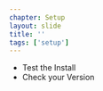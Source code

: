 ```yaml
---
chapter: Setup
layout: slide
title: ''
tags: ['setup']
---
```


* Test the Install
* Check your Version